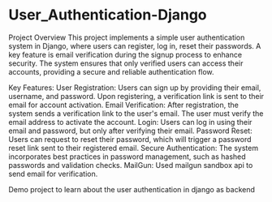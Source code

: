 # User_Authentication-Django

Project Overview
This project implements a simple user authentication system in Django, where users can register, log in, reset their passwords. A key feature is email verification during the signup process to enhance security. The system ensures that only verified users can access their accounts, providing a secure and reliable authentication flow.

Key Features:
User Registration: Users can sign up by providing their email, username, and password. Upon registering, a verification link is sent to their email for account activation.
Email Verification: After registration, the system sends a verification link to the user's email. The user must verify the email address to activate the account.
Login: Users can log in using their email and password, but only after verifying their email.
Password Reset: Users can request to reset their password, which will trigger a password reset link sent to their registered email.
Secure Authentication: The system incorporates best practices in password management, such as hashed passwords and validation checks.
MailGun: Used mailgun sandbox api to send email for verification.

Demo project to learn about the user authentication in django as backend

